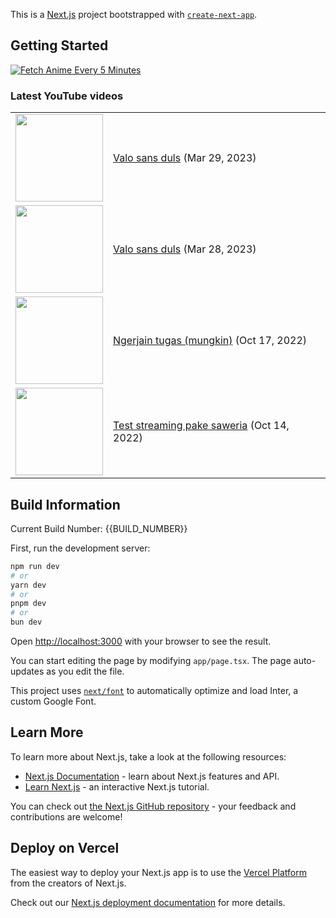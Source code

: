 This is a [Next.js](https://nextjs.org/) project bootstrapped with [`create-next-app`](https://github.com/vercel/next.js/tree/canary/packages/create-next-app).

## Getting Started

[![Fetch Anime Every 5 Minutes](https://github.com/rizkyhaksono/otakudesu-be/actions/workflows/fetch.yml/badge.svg)](https://github.com/rizkyhaksono/otakudesu-be/actions/workflows/fetch.yml)

### Latest YouTube videos

<table>
<!-- YOUTUBE-VIDEOS-LIST:START --><tr><td><a href="https://www.youtube.com/watch?v=wuoxlUPIJGo"><img width="140px" src="https://i.ytimg.com/vi/wuoxlUPIJGo/mqdefault.jpg"></a></td>
<td><a href="https://www.youtube.com/watch?v=wuoxlUPIJGo">Valo sans duls</a> (Mar 29, 2023)<br/></td></tr>
<tr><td><a href="https://www.youtube.com/watch?v=cDD0qTemBmw"><img width="140px" src="https://i.ytimg.com/vi/cDD0qTemBmw/mqdefault.jpg"></a></td>
<td><a href="https://www.youtube.com/watch?v=cDD0qTemBmw">Valo sans duls</a> (Mar 28, 2023)<br/></td></tr>
<tr><td><a href="https://www.youtube.com/watch?v=E1kgKemttbM"><img width="140px" src="https://i.ytimg.com/vi/E1kgKemttbM/mqdefault.jpg"></a></td>
<td><a href="https://www.youtube.com/watch?v=E1kgKemttbM">Ngerjain tugas &lpar;mungkin&rpar;</a> (Oct 17, 2022)<br/></td></tr>
<tr><td><a href="https://www.youtube.com/watch?v=l2OaDO_pFoM"><img width="140px" src="https://i.ytimg.com/vi/l2OaDO_pFoM/mqdefault.jpg"></a></td>
<td><a href="https://www.youtube.com/watch?v=l2OaDO_pFoM">Test streaming pake saweria</a> (Oct 14, 2022)<br/></td></tr>
<!-- YOUTUBE-VIDEOS-LIST:END -->
</table>

## Build Information

Current Build Number: {{BUILD_NUMBER}}

First, run the development server:

```bash
npm run dev
# or
yarn dev
# or
pnpm dev
# or
bun dev
```

Open [http://localhost:3000](http://localhost:3000) with your browser to see the result.

You can start editing the page by modifying `app/page.tsx`. The page auto-updates as you edit the file.

This project uses [`next/font`](https://nextjs.org/docs/basic-features/font-optimization) to automatically optimize and load Inter, a custom Google Font.

## Learn More

To learn more about Next.js, take a look at the following resources:

- [Next.js Documentation](https://nextjs.org/docs) - learn about Next.js features and API.
- [Learn Next.js](https://nextjs.org/learn) - an interactive Next.js tutorial.

You can check out [the Next.js GitHub repository](https://github.com/vercel/next.js/) - your feedback and contributions are welcome!

## Deploy on Vercel

The easiest way to deploy your Next.js app is to use the [Vercel Platform](https://vercel.com/new?utm_medium=default-template&filter=next.js&utm_source=create-next-app&utm_campaign=create-next-app-readme) from the creators of Next.js.

Check out our [Next.js deployment documentation](https://nextjs.org/docs/deployment) for more details.
